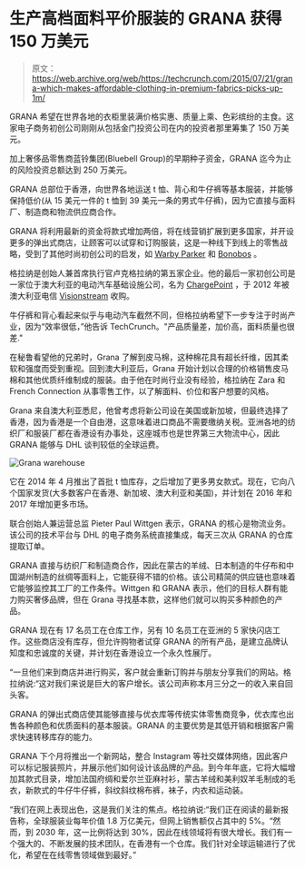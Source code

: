 # 生产高档面料平价服装的 GRANA 获得 150 万美元

> 原文：<https://web.archive.org/web/https://techcrunch.com/2015/07/21/grana-which-makes-affordable-clothing-in-premium-fabrics-picks-up-1m/>

GRANA 希望在世界各地的衣柜里装满价格实惠、质量上乘、色彩缤纷的主食。这家电子商务初创公司刚刚从包括金门投资公司在内的投资者那里筹集了 150 万美元。

加上奢侈品零售商蓝铃集团(Bluebell Group)的早期种子资金，GRANA 迄今为止的风险投资总额达到 250 万美元。

GRANA 总部位于香港，向世界各地运送 t 恤、背心和牛仔裤等基本服装，并能够保持低价(从 15 美元一件的 t 恤到 39 美元一条的男式牛仔裤)，因为它直接与面料厂、制造商和物流供应商合作。

GRANA 将利用最新的资金将款式增加两倍，将在线营销扩展到更多国家，并开设更多的弹出式商店，让顾客可以试穿和订购服装，这是一种线下到线上的零售战略，受到了其他时尚初创公司的启发，如 [Warby Parker](https://web.archive.org/web/20230404231525/https://www.warbyparker.com/) 和 [Bonobos](https://web.archive.org/web/20230404231525/https://bonobos.com/) 。

格拉纳是创始人兼首席执行官卢克格拉纳的第五家企业。他的最后一家初创公司是一家位于澳大利亚的电动汽车基础设施公司，名为 [ChargePoint](https://web.archive.org/web/20230404231525/http://www.chargepoint.com.au/) ，于 2012 年被澳大利亚电信 [Visionstream](https://web.archive.org/web/20230404231525/http://www.visionstream.com.au/) 收购。

牛仔裤和背心看起来似乎与电动汽车截然不同，但格拉纳希望下一步专注于时尚产业，因为“效率很低，”他告诉 TechCrunch。"产品质量差，加价高，面料质量也很差."

在秘鲁看望他的兄弟时，Grana 了解到皮马棉，这种棉花具有超长纤维，因其柔软和强度而受到重视。回到澳大利亚后，Grana 开始计划以合理的价格销售皮马棉和其他优质纤维制成的服装。由于他在时尚行业没有经验，格拉纳在 Zara 和 French Connection 从事零售工作，以了解面料、价位和客户想要的风格。

Grana 来自澳大利亚悉尼，他曾考虑将新公司设在美国或新加坡，但最终选择了香港，因为香港是一个自由港，这意味着进口商品不需要缴纳关税。亚洲各地的纺织厂和服装厂都在香港设有办事处，这座城市也是世界第三大物流中心，因此 GRANA 能够与 DHL 谈判较低的全球运费。

![Grana warehouse](img/9993972e696f21d1e86bef443649a5c9.png)

它在 2014 年 4 月推出了首批 t 恤库存，之后增加了更多男女款式。现在，它向八个国家发货(大多数客户在香港、新加坡、澳大利亚和美国)，并计划在 2016 年和 2017 年增加更多市场。

联合创始人兼运营总监 Pieter Paul Wittgen 表示，GRANA 的核心是物流业务。该公司的技术平台与 DHL 的电子商务系统直接集成，每天三次从 GRANA 的仓库提取订单。

GRANA 直接与纺织厂和制造商合作，因此在蒙古的羊绒、日本制造的牛仔布和中国湖州制造的丝绸等面料上，它能获得不错的价格。该公司精简的供应链也意味着它能够监控其工厂的工作条件。Wittgen 和 GRANA 表示，他们的目标人群有能力购买奢侈品牌，但在 Grana 寻找基本款，这样他们就可以购买多种颜色的产品。

GRANA 现在有 17 名员工在仓库工作，另有 10 名员工在亚洲的 5 家快闪店工作。这些商店没有库存，但允许购物者试穿 GRANA 的所有产品，是建立品牌认知度和忠诚度的关键，并计划在香港设立一个永久性展厅。

“一旦他们来到商店并进行购买，客户就会重新订购并与朋友分享我们的网站。格拉纳说:“这对我们来说是巨大的客户增长。该公司声称本月三分之一的收入来自回头客。

GRANA 的弹出式商店使其能够直接与优衣库等传统实体零售商竞争，优衣库也出售各种颜色和优质面料的基本服装。GRANA 的主要优势是其低开销和根据客户需求快速转移库存的能力。

GRANA 下个月将推出一个新网站，整合 Instagram 等社交媒体网络，因此客户可以标记服装照片，并展示他们如何设计该品牌的产品。到今年年底，它将大幅增加其款式目录，增加法国府绸和爱尔兰亚麻衬衫，蒙古羊绒和美利奴羊毛制成的毛衣，新款式的牛仔牛仔裤，斜纹斜纹棉布裤，袜子，内衣和运动装。

“我们在网上表现出色，这是我们关注的焦点。格拉纳说:“我们正在阅读的最新报告称，全球服装业每年价值 1.8 万亿美元，但网上销售额仅占其中的 5%。“然而，到 2030 年，这一比例将达到 30%，因此在线领域将有很大增长。我们有一个强大的、不断发展的技术团队，在香港有一个仓库。我们针对全球运输进行了优化，希望在在线零售领域做到最好。”